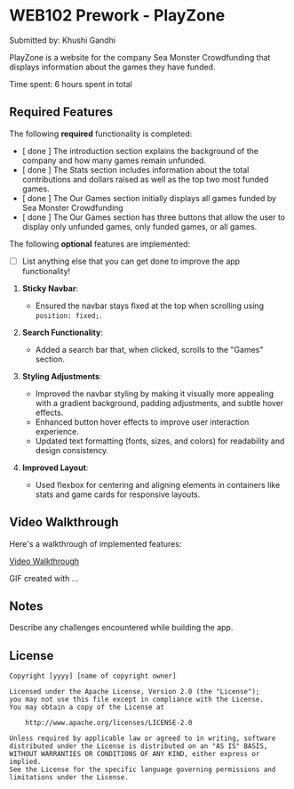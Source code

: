 # WEB102 Prework - PlayZone

Submitted by: Khushi Gandhi

PlayZone is a website for the company Sea Monster Crowdfunding that displays information about the games they have funded.

Time spent: 6 hours spent in total

## Required Features

The following **required** functionality is completed:

* [ done ] The introduction section explains the background of the company and how many games remain unfunded.
* [ done ] The Stats section includes information about the total contributions and dollars raised as well as the top two most funded games.
* [ done ] The Our Games section initially displays all games funded by Sea Monster Crowdfunding
* [ done ] The Our Games section has three buttons that allow the user to display only unfunded games, only funded games, or all games.

The following **optional** features are implemented:

* [ ] List anything else that you can get done to improve the app functionality!

1. **Sticky Navbar**: 
   - Ensured the navbar stays fixed at the top when scrolling using `position: fixed;`.

2. **Search Functionality**: 
   - Added a search bar that, when clicked, scrolls to the "Games" section.
   
3. **Styling Adjustments**:
   - Improved the navbar styling by making it visually more appealing with a gradient background, padding adjustments, and subtle hover effects.
   - Enhanced button hover effects to improve user interaction experience.
   - Updated text formatting (fonts, sizes, and colors) for readability and design consistency.
   
4. **Improved Layout**:
   - Used flexbox for centering and aligning elements in containers like stats and game cards for responsive layouts.


## Video Walkthrough

Here's a walkthrough of implemented features:

<a href='https://drive.google.com/file/d/1TTlVSAr5711g1BA-z_xwx_B2CvlHnRIA/view?usp=drive_link'>Video Walkthrough </a>

<!-- Replace this with whatever GIF tool you used! -->
GIF created with ...  
<!-- Recommended tools:
[Kap](https://getkap.co/) for macOS
[ScreenToGif](https://www.screentogif.com/) for Windows
[peek](https://github.com/phw/peek) for Linux. -->

## Notes

Describe any challenges encountered while building the app.

## License

    Copyright [yyyy] [name of copyright owner]

    Licensed under the Apache License, Version 2.0 (the "License");
    you may not use this file except in compliance with the License.
    You may obtain a copy of the License at

        http://www.apache.org/licenses/LICENSE-2.0

    Unless required by applicable law or agreed to in writing, software
    distributed under the License is distributed on an "AS IS" BASIS,
    WITHOUT WARRANTIES OR CONDITIONS OF ANY KIND, either express or implied.
    See the License for the specific language governing permissions and
    limitations under the License.
